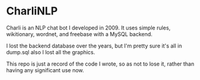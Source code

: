 CharliNLP
=========

Charli is an NLP chat bot I developed in 2009. It uses simple rules, wikitionary, wordnet, and freebase with a MySQL backend.

I lost the backend database over the years, but I'm pretty sure it's all in dump.sql also I lost all the graphics.

This repo is just a record of the code I wrote, so as not to lose it, rather than having any significant use now.
